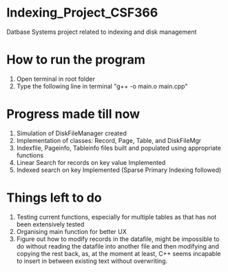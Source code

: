 # Indexing_Project_CSF366
Datbase Systems project related to indexing and disk management 

# How to run the program
1) Open terminal in root folder
2) Type the following line in terminal
   "g++ -o main.o main.cpp"
   
# Progress made till now
1) Simulation of DiskFileManager created
2) Implementation of classes: Record, Page, Table, and DiskFileMgr
3) Indexfile, Pageinfo, Tableinfo files built and populated using appropriate functions
4) Linear Search for records on key value Implemented
5) Indexed search on key Implemented (Sparse Primary Indexing followed)

# Things left to do
1) Testing current functions, especially for multiple tables as that has not been extensively tested
2) Organising main function for better UX
3) Figure out how to modify records in the datafile, might be impossible to do without reading the datafile
   into another file and then modifying and copying the rest back, as, at the moment at least, C++ seems incapable to insert in between
   existing text without overwriting.
